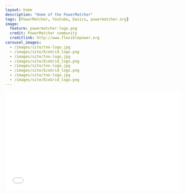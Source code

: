 ```yaml
---
layout: home
description: "Home of the PowerMatcher"
tags: [PowerMatcher, Youtube, basics, powermatcher.org]
image:
  feature: powermatcher-logo.png
  credit: PowerMatcher community
  creditlink: http://www.flexiblepower.org
carousel_images:
  - /images/site/tno-logo.jpg
  - /images/site/EcoGrid_logo.png
  - /images/site/tno-logo.jpg
  - /images/site/EcoGrid_logo.png
  - /images/site/tno-logo.jpg
  - /images/site/EcoGrid_logo.png
  - /images/site/tno-logo.jpg
  - /images/site/EcoGrid_logo.png
---
```


<iframe width="560" height="315" src="//www.youtube.com/embed/Zz4OpVwYWYE" frameborder="0" allowfullscreen></iframe>
